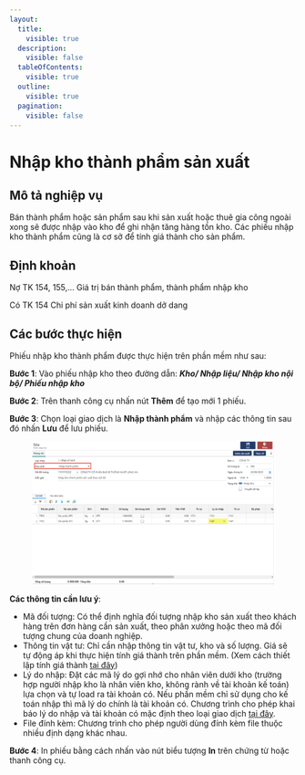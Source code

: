 ```yaml
---
layout:
  title:
    visible: true
  description:
    visible: false
  tableOfContents:
    visible: true
  outline:
    visible: true
  pagination:
    visible: false
---
```


# Nhập kho thành phẩm sản xuất

## Mô tả nghiệp vụ

Bán thành phẩm hoặc sản phẩm sau khi sản xuất hoặc thuê gia công ngoài xong sẽ được nhập vào kho để ghi nhận tăng hàng tồn kho. Các phiếu nhập kho thành phẩm cũng là cơ sở để tính giá thành cho sản phẩm.

## Định khoản

Nợ TK 154, 155,… Giá trị bán thành phẩm, thành phẩm nhập kho

Có TK 154 Chi phí sản xuất kinh doanh dở dang

## Các bước thực hiện

Phiếu nhập kho thành phẩm được thực hiện trên phần mềm như sau:

**Bước 1**: Vào phiếu nhập kho theo đường dẫn: _**Kho/ Nhập liệu/ Nhập kho nội bộ/ Phiếu nhập kho**_

**Bước 2**: Trên thanh công cụ nhấn nút **Thêm** để tạo mới 1 phiếu.

**Bước 3**: Chọn loại giao dịch là **Nhập thành phẩm** và nhập các thông tin sau đó nhấn **Lưu** để lưu phiếu.

<figure><img src="../../.gitbook/assets/image (128).png" alt=""><figcaption></figcaption></figure>

**Các thông tin cần lưu ý**:

* Mã đối tượng: Có thể định nghĩa đối tượng nhập kho sản xuất theo khách hàng trên đơn hàng cần sản xuất, theo phân xưởng hoặc theo mã đối tượng chung của doanh nghiệp.
* Thông tin vật tư: Chỉ cần nhập thông tin vật tư, kho và số lượng. Giá sẽ tự động áp khi thực hiện tính giá thành trên phần mềm. (Xem cách thiết lập tính giá thành [tại đây](../../gia-thanh/cach-set-up-tinh-gia-thanh-va-kiem-tra-gia-thanh.md))
* Lý do nhập: Đặt các mã lý do gợi nhớ cho nhân viên dưới kho (trường hợp người nhập kho là nhân viên kho, không rành về tài khoản kế toán) lựa chọn và tự load ra tài khoản có. Nếu phần mềm chỉ sử dụng cho kế toán nhập thì mã lý do chính là tài khoản có. Chương trình cho phép khai báo lý do nhập và tài khoản có mặc định theo loại giao dịch [tại đây](http://127.0.0.1:5000/s/rcD7ImF1NXzNzFohN8p5/thiet-lap-su-dung-chung-tu-so-lieu-bao-cao/cach-khai-bao-tai-khoan-ngam-dinh-theo-loai-giao-dich-tren-cac-chung-tu-kho).
* File đính kèm: Chương trình cho phép người dùng đính kèm file thuộc nhiều định dạng khác nhau.&#x20;

**Bước 4**: In phiếu bằng cách nhấn vào nút biểu tượng **In** trên chứng từ hoặc thanh công cụ.

